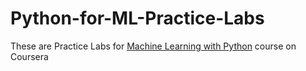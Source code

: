 # Python-for-ML-Practice-Labs
These are Practice Labs for [Machine Learning with Python](https://www.coursera.org/learn/machine-learning-with-python) course on Coursera
